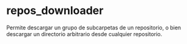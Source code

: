 # repos_downloader
Permite descargar un grupo de subcarpetas de un repositorio, o bien descargar un directorio arbitrario desde cualquier repositorio.
